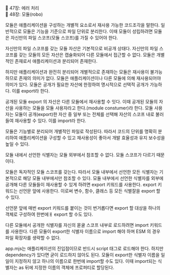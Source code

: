 📖 47장: 에러 처리  
📖 48장: 모듈(robo)

모듈은 애플리케이션을 구성하는 개별적 요소로서 재사용 가능한 코드조각을 말한다.
일반적으로 모듈은 기능을 기준으로 파일 단위로 분리한다.
이때 모듈이 성립하려면 모듈은 자신만의 파일 스코프(모듈 스코프)를 가질 수 있어야 한다.

자신만의 파일 스코프를 갖는 모듈 자산은 기본적으로 비공개 상태다.
자신만의 파일 스코프를 갖는 모듈의 모든 자산은 캡슐화되어 다른 모듈에서 접근할 수 없다.
모듈은 개별적인 존재로서 애플리케이션과 분리되어 존재한다.

하지만 애플리케이션과 완전히 분리되어 개별적으로 존재하는 모듈은 재사용이 불가능하므로 존재의 의미가 없다.
모듈은 애플리케이션이나 다른 모듈에 의해 재사용되어야 의미가 있다.
모듈은 공개가 필요한 자산에 한정하여 명시적으로 선택적 공개가 가능하다. 이를 export라 한다.

공개된 모듈 export 의 자산은 다른 모듈에서 재사용할 수 잇다.
이때 공개된 모듈의 자산을 사용하는 모듈을 모듈 사용자라고 한다.(module constumer)라 한다.
모듈 사용자는 모듈이 공개(export)한 자산 중 일부 또는 전체를 선택해 자산의 스코프 내로 불러 들여 재사용할 수 있다. 이를 import라 한다.

모듈은 기능별로 분리되어 개별적인 파일로 작성된다. 따라서 코드의 단위를 명확히 분리하여 애플리케이션을 구성할 수 있고 재사용성이 좋아서 개발 효율성과 유지 보수성을 높일 수 있다.

모듈 내에서 선언한 식별자는 모듈 외부에서 참조할 수 없다. 
모듈 스코프가 다르기 때문이다.


모듈은 독자적인 모듈 스코프를 갖는다.
따라서 모듈 내부에서 선언한 모든 식별자는 기본적으로 해당 모듈 내부에서만 참조할 수 있다.
모듈 내부에서 선언한 식별자를 외부에 공개해 다른 모듈들이 재사용할 수 있게 하려면 export 키워드를 사용한다.
export 키워드는 선언문 앞에 사용한다. 이로써 변수, 함수, 클래스 등 모든 식별잘을 export 할 수 있다.


선언문 앞에 매번 export 키워드를 붙이는 것이 번거롭다면 export 할 대상을 하나의 객체로 구성하여 한번에ㅐ export 할 수도 있다.


다른 모듈에서 공개한 식별자를 자신의 몯귤 스코프 내부로 로드하려면 import 키워드를 사용한다.
다른 모듈이 export한 식별자 이름으로 import 해야 하며 ESM 의 경우 파일 확장자를 생략할 수 없다.



app.mjs는 애플리케이션의 진입점이므로 반드시 script 태그로 로드해야 한다.
하지만 dependency가 있다면 굳이 로드하지 않아도 된다.
모듈이 export한 식별자 이름을 일일이 지정하지 않고 하나의 이름으로 한번에 import할 수도 있다.
이때 import되는 식별자는 as 뒤에 지정한 이름의 객체에 프로퍼티로 할당된다.











